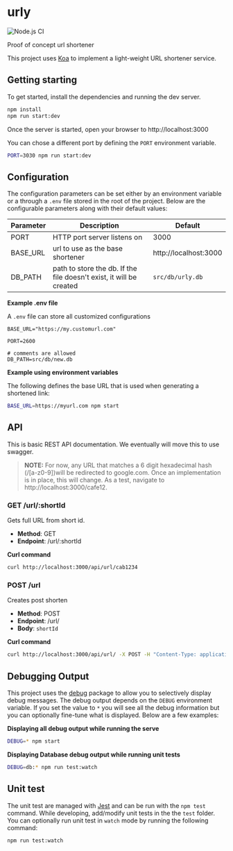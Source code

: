 # urly

![Node.js CI](https://github.com/LonnyGomes/urly/workflows/Node.js%20CI/badge.svg)

Proof of concept url shortener

This project uses [Koa](https://koajs.com) to implement a light-weight URL shortener service.

## Getting starting

To get started, install the dependencies and running the dev server.

```bash
npm install
npm run start:dev
```

Once the server is started, open your browser to http://localhost:3000

You can chose a different port by defining the `PORT` environment variable.

```bash
PORT=3030 npm run start:dev
```

## Configuration

The configuration parameters can be set either by an environment variable or a through a `.env` file stored in the root of the project. Below are the configurable parameters along with their default values:

| Parameter | Description                                                         | Default               |
| --------- | ------------------------------------------------------------------- | --------------------- |
| PORT      | HTTP port server listens on                                         | 3000                  |
| BASE_URL  | url to use as the base shortener                                    | http://localhost:3000 |
| DB_PATH   | path to store the db. If the file doesn't exist, it will be created | `src/db/urly.db`      |

**Example .env file**

A `.env` file can store all customized configurations

```
BASE_URL="https://my.customurl.com"

PORT=2600

# comments are allowed
DB_PATH=src/db/new.db
```

**Example using environment variables**

The following defines the base URL that is used when generating a shortened link:

```bash
BASE_URL=https://myurl.com npm start
```

## API

This is basic REST API documentation. We eventually will move this to use swagger.

> **NOTE:** For now, any URL that matches a 6 digit hexadecimal hash (/[a-z0-9])will be redirected to google.com. Once an implementation is in place, this will change. As a test, navigate to http://localhost:3000/cafe12.

### GET /url/:shortId

Gets full URL from short id.

-   **Method**: GET
-   **Endpoint**: /url/:shortId

**Curl command**

```bash
curl http://localhost:3000/api/url/cab1234
```

### POST /url

Creates post shorten

-   **Method**: POST
-   **Endpoint**: /url/
-   **Body**: `shortId`

**Curl command**

```bash
curl http://localhost:3000/api/url/ -X POST -H "Content-Type: application/json" -d '{"fullUrl": "https://asf.com"}'
```

## Debugging Output

This project uses the [debug](https://www.npmjs.com/package/debug) package to allow you to selectively display debug messages. The debug output depends on the `DEBUG` environment variable. If you set the value to `*` you will see all the debug information but you can optionally fine-tune what is displayed. Below are a few examples:

**Displaying all debug output while running the serve**

```bash
DEBUG=* npm start
```

**Displaying Database debug output while running unit tests**

```bash
DEBUG=db:* npm run test:watch
```

## Unit test

The unit test are managed with [Jest](https://jestjs.io) and can be run with the `npm test` command. While developing, add/modify unit tests in the the `test` folder. You can optionally run unit test in `watch` mode by running the following command:

```bash
npm run test:watch
```
